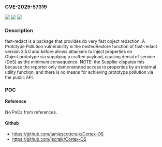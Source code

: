 ### [CVE-2025-57319](https://cve.mitre.org/cgi-bin/cvename.cgi?name=CVE-2025-57319)
![](https://img.shields.io/static/v1?label=Product&message=n%2Fa&color=blue)
![](https://img.shields.io/static/v1?label=Version&message=n%2Fa%20&color=brightgreen)
![](https://img.shields.io/static/v1?label=Vulnerability&message=n%2Fa&color=brightgreen)

### Description

fast-redact is a package that provides do very fast object redaction. A Prototype Pollution vulnerability in the nestedRestore function of fast-redact version 3.5.0 and before allows attackers to inject properties on Object.prototype via supplying a crafted payload, causing denial of service (DoS) as the minimum consequence. NOTE: the Supplier disputes this because the reporter only demonstrated access to properties by an internal utility function, and there is no means for achieving prototype pollution via the public API.

### POC

#### Reference
No PoCs from references.

#### Github
- https://github.com/jamiescottcraik/Cortex-OS
- https://github.com/jscraik/Cortex-OS

